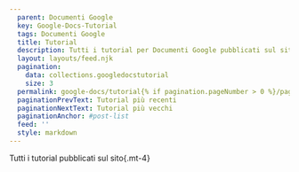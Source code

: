 ```yaml
---
  parent: Documenti Google
  key: Google-Docs-Tutorial
  tags: Documenti Google
  title: Tutorial
  description: Tutti i tutorial per Documenti Google pubblicati sul sito
  layout: layouts/feed.njk
  pagination:
    data: collections.googledocstutorial
    size: 3
  permalink: google-docs/tutorial{% if pagination.pageNumber > 0 %}/page/{{ pagination.pageNumber }}{% endif %}/
  paginationPrevText: Tutorial più recenti
  paginationNextText: Tutorial più vecchi
  paginationAnchor: #post-list
  feed: ''
  style: markdown
---
```


Tutti i tutorial pubblicati sul sito{.mt-4}

<div id="post-list" class="heading">
</div>
